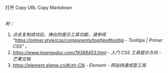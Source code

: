 <script>
  new Vue({
    el: '#app-search',
    data: function() {
      return {
        message: "GitHub",
        options: [{
          value: 'baidu',
          label: '百度'
        }, {
          value: "zhihu",
          label: "知乎"
        }, {
          value: "github",
          label: "GitHub"
        }, {
          value: "duckduckgo",
          label: "DuckDuckGo"
        }],
        value: "baidu",
        alert: {
          type: "warning",
          title: "",
        },
        dropdown: {
          disabled: true,
        },
        is_tooltip: false,
        tooltip_class: {
          'tooltipped': true,
          'tooltipped-s': true,
          'tooltipped-no-delay': true,
        },
        tooltip_e_class: {
          'tooltipped': true,
          'tooltipped-e': true,
          'tooltipped-no-delay': true,
        },
        command: "",
      }
    },
    created: function() {
      this.onSubmit();
    },
    methods: {
      handleClick() {
        const _that = this;
        _that.$copyText(_that.alert.title).then(function (e) {
          // _that.$message({message: 'URL Copied', type: 'success'});
          console.log(e)
        }, function (e) {
          alert('Can not copy')
          console.log(e)
        })
        _that.is_tooltip = true;
      },
      handleCommand(command) {
        const _that = this;
        if (command == "a") {
          const text = _that.label + "：[" + _that.message + "](" + _that.alert.title + ")";
          _that.$copyText(text).then(function (e) {
            // _that.$message({message: 'Markdown Copied', type: 'success'});
            console.log(e)
          }, function (e) {
            alert('Can not copy')
            console.log(e)
          })
        } else {
          
        }
        _that.command = command;
        _that.is_tooltip = true;
      },
      onSubmit() {
        const _that = this;
        const _params = encodeURI(this.message);
        try {
          if (this.value == 'baidu') {
            _that.alert.title = "https://www.baidu.com/s?word=" + _params;
            _that.label = "百度关键词搜索"
          } else if (this.value == 'zhihu') {
            _that.alert.title = "https://www.zhihu.com/search?type=content&q=" + _params;
            _that.label = "知乎话题搜索"
          } else if (this.value == 'github') {
            _that.alert.title = "https://github.com/search?q=" + _params;
            _that.label = "GitHub 关键词搜索"
          } else if (this.value == 'duckduckgo') {
            _that.alert.title = "https://duckduckgo.com/?q=" + _params;
            _that.label = "DuckDuckGo 关键词搜索"
          } else {
            _that.value = "duckduckgo";
          }
          _that.dropdown.disabled = false;
          // console.log('submit!');
        }
        catch(err) {
          _that.dropdown.disabled = true;
          // console.log(_that)
          // console.log(err)
          // console.log(err.message)
        }
      },
      update() {
        this.onSubmit();
      },
      async getClipboardText() {
        const clipboardItems = await window.navigator.clipboard.read()
        let textHtml, textPlain
        for (const clipboardItem of clipboardItems) {
          for (const type of clipboardItem.types) {
            const item = await clipboardItem.getType(type)
            if (item && item.type === 'text/html') {
              textHtml = await item.text()
            }
            if (item && item.type === 'text/plain') {
              textPlain = await item.text()
            }
          }
        }
        this.message = textPlain;
        console.log(textPlain)
        this.onSubmit();
        return { textHtml, textPlain }
      },
      openLink() {
        window.open(this.alert.title);
      }
    }
  })
</script>

<div id="app-search">
  <output data-lang="output">
    <el-form :inline="true" class="demo-form-inline" size="medium">
      <el-form-item label="">
      	<el-input v-model="message" placeholder="请输入关键词" clearable autocomplete="on" prefix-icon="el-icon-key" @input="update">
        </el-input>
      </el-form-item>
      <el-form-item label="">
        <el-select v-model="value" placeholder="请选择"  @change="update">
          <el-option
            v-for="item in options"
            :key="item.value"
            :label="item.label"
            :value="item.value">
          </el-option>
        </el-select>
      </el-form-item>
      <div>
        <el-button size="medium" type="primary" icon="el-icon-s-promotion" plain @click="openLink">打开</el-button>
        <el-dropdown @command="handleCommand" size="medium" split-button type="primary" :hide-on-click="false" :disabled="dropdown.disabled" @click="handleClick" :class="is_tooltip ? tooltip_class : ''" aria-label="Copied!" @mouseleave.native="is_tooltip = false;command='';">
        Copy URL
        <el-dropdown-menu slot="dropdown">
          <el-dropdown-item command="a" :class="is_tooltip ? tooltip_e_class : ''" aria-label="Copied!" @mouseleave.native="is_tooltip = false;command='';">Copy Markdown</el-dropdown-item>
          </el-dropdown-menu>
        </el-dropdown>
      </div>
    </el-form>
    <br/>
    <div style="box-shadow: rgba(0, 0, 0, 0.1) 0px 2px 12px 0px;">
      <el-alert
        title="👆🏻 点击上方打开按钮，在新标签页中打开链接"
        :description="alert.title"
        type="success"
        :closable="false">
      </el-alert>
    </div>
  </output>
</div>

*附：*
1. *点击复制成功后，弹出的提示工具功能，请参阅 “https://primer.style/css/components/tooltips#tooltip - Tooltips | Primer CSS” 。*
2. _https://www.imangodoc.com/19368453.html - *入门 CSS 工具提示方向 - 芒果文档*_
3. https://element.eleme.cn/#/zh-CN - *Element - 网站快速成型工具*
  
